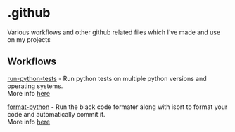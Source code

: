 # .github
Various workflows and other github related files which I've made and use on my projects

## Workflows
[run-python-tests](/.github/workflows/run-python-tests.yaml) - Run python tests on multiple python versions and operating systems.\
More info [here](/run-python-tests.md)

[format-python](/.github/workflows/format-python.yaml) - Run the black code formater along with isort to format your code and automatically commit it.\
More info [here](/format-python.md)